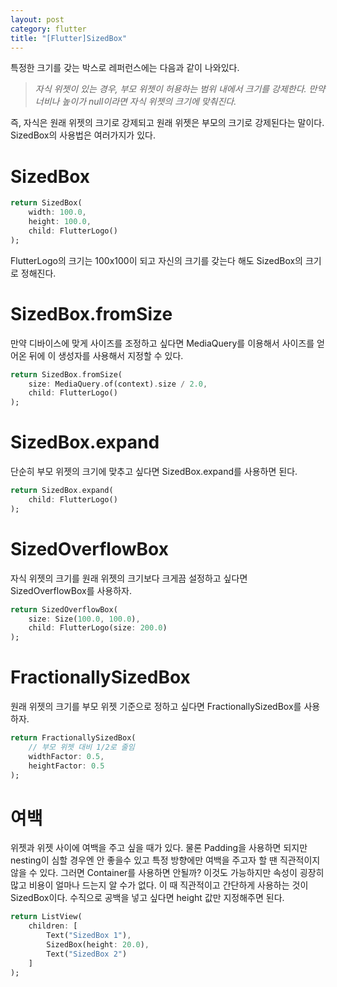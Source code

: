 ```yaml
---
layout: post
category: flutter
title: "[Flutter]SizedBox"
---
```


특정한 크기를 갖는 박스로 레퍼런스에는 다음과 같이 나와있다.

> *자식 위젯이 있는 경우, 부모 위젯이 허용하는 범위 내에서 크기를 강제한다. 만약 너비나 높이가 null이라면 자식 위젯의 크기에 맞춰진다.*

즉, 자식은 원래 위젯의 크기로 강제되고 원래 위젯은 부모의 크기로 강제된다는 말이다. SizedBox의 사용법은 여러가지가 있다.

# SizedBox

```dart
return SizedBox(
	width: 100.0,
    height: 100.0,
    child: FlutterLogo()
);
```

FlutterLogo의 크기는 100x100이 되고 자신의 크기를 갖는다 해도 SizedBox의 크기로 정해진다.

# SizedBox.fromSize

만약 디바이스에 맞게 사이즈를 조정하고 싶다면 MediaQuery를 이용해서 사이즈를 얻어온 뒤에 이 생성자를 사용해서 지정할 수 있다.

```dart
return SizedBox.fromSize(
	size: MediaQuery.of(context).size / 2.0,
    child: FlutterLogo()
);
```

# SizedBox.expand

단순히 부모 위젯의 크기에 맞추고 싶다면 SizedBox.expand를 사용하면 된다.

```dart
return SizedBox.expand(
	child: FlutterLogo()
);
```

# SizedOverflowBox

자식 위젯의 크기를 원래 위젯의 크기보다 크게끔 설정하고 싶다면 SizedOverflowBox를 사용하자.

```dart
return SizedOverflowBox(
	size: Size(100.0, 100.0),
    child: FlutterLogo(size: 200.0)
);
```

# FractionallySizedBox

원래 위젯의 크기를 부모 위젯 기준으로 정하고 싶다면 FractionallySizedBox를 사용하자.

```dart
return FractionallySizedBox(
    // 부모 위젯 대비 1/2로 줄임
	widthFactor: 0.5,
    heightFactor: 0.5
);
```

# 여백

위젯과 위젯 사이에 여백을 주고 싶을 때가 있다. 물론 Padding을 사용하면 되지만 nesting이 심할 경우엔 안 좋을수 있고 특정 방향에만 여백을 주고자 할 땐 직관적이지 않을 수 있다. 그러면 Container를 사용하면 안될까? 이것도 가능하지만 속성이 굉장히 많고 비용이 얼마나 드는지 알 수가 없다. 이 때 직관적이고 간단하게 사용하는 것이 SizedBox이다. 수직으로 공백을 넣고 싶다면 height 값만 지정해주면 된다.

```dart
return ListView(
    children: [
        Text("SizedBox 1"),
        SizedBox(height: 20.0),
        Text("SizedBox 2")
    ]
);
```